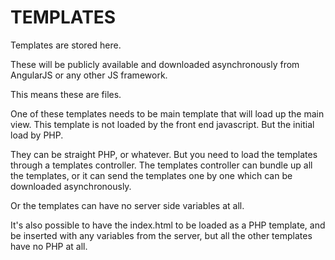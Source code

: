 TEMPLATES
=========

Templates are stored here.

These will be publicly available and downloaded asynchronously from AngularJS or any other JS framework.

This means these are files.

One of these templates needs to be main template that will load up the main view. This template is not loaded by the front end javascript. But the initial load by PHP.

They can be straight PHP, or whatever. But you need to load the templates through a templates controller. The templates controller can bundle up all the templates, or it can send the templates one by one which can be downloaded asynchronously.

Or the templates can have no server side variables at all.

It's also possible to have the index.html to be loaded as a PHP template, and be inserted with any variables from the server, but all the other templates have no PHP at all.